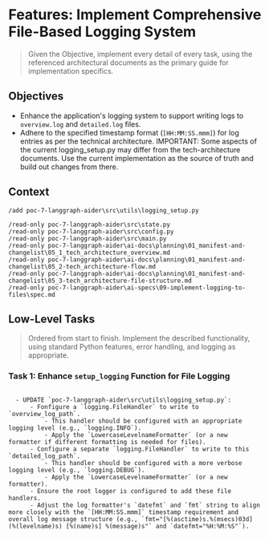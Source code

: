# Features: Implement Comprehensive File-Based Logging System

> Given the Objective, implement every detail of every task, using the referenced architectural documents as the primary guide for implementation specifics.

## Objectives

- Enhance the application's logging system to support writing logs to `overview.log` and `detailed.log` files.
- Adhere to the specified timestamp format (`[HH:MM:SS.mmm]`) for log entries as per the technical architecture.
IMPORTANT: Some aspects of the current logging_setup.py may differ from the tech-architecture documents. Use the current implementation as the source of truth and build out changes from there.

## Context

```
/add poc-7-langgraph-aider\src\utils\logging_setup.py

/read-only poc-7-langgraph-aider\src\state.py
/read-only poc-7-langgraph-aider\src\config.py
/read-only poc-7-langgraph-aider\src\main.py
/read-only poc-7-langgraph-aider\ai-docs\planning\01_manifest-and-changelist\05_1_tech_architecture_overview.md      
/read-only poc-7-langgraph-aider\ai-docs\planning\01_manifest-and-changelist\05_2-tech_architecture-flow.md
/read-only poc-7-langgraph-aider\ai-docs\planning\01_manifest-and-changelist\05_3-tech_architecture-file-structure.md
/read-only poc-7-langgraph-aider\ai-specs\09-implement-logging-to-files\spec.md
```

## Low-Level Tasks

> Ordered from start to finish. Implement the described functionality, using standard Python features, error handling, and logging as appropriate.

### Task 1: Enhance `setup_logging` Function for File Logging
```

  - UPDATE `poc-7-langgraph-aider\src\utils\logging_setup.py`:
      - Fonfigure a `logging.FileHandler` to write to `overview_log_path`.
          - This handler should be configured with an appropriate logging level (e.g., `logging.INFO`).
          - Apply the `LowercaseLevelnameFormatter` (or a new formatter if different formatting is needed for files).
      - Configure a separate `logging.FileHandler` to write to this `detailed_log_path`.
          - This handler should be configured with a more verbose logging level (e.g., `logging.DEBUG`).
          - Apply the `LowercaseLevelnameFormatter` (or a new formatter).
      - Ensure the root logger is configured to add these file handlers.
      - Adjust the log formatter's `datefmt` and `fmt` string to align more closely with the `[HH:MM:SS.mmm]` timestamp requirement and overall log message structure (e.g., `fmt="[%(asctime)s.%(msecs)03d] (%(levelname)s) [%(name)s] %(message)s"` and `datefmt="%H:%M:%S"`).

```